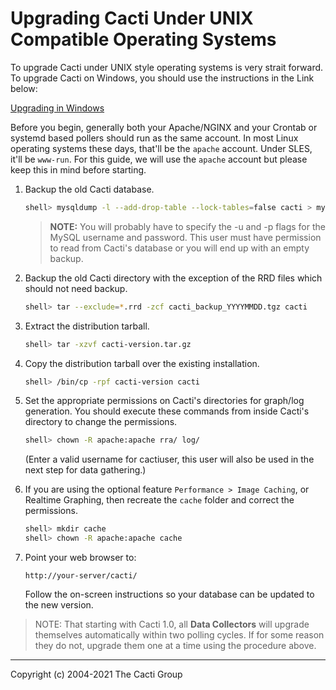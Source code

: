 # Upgrading Cacti Under UNIX Compatible Operating Systems

To upgrade Cacti under UNIX style operating systems is very strait
forward.  To upgrade Cacti on Windows, you should use the instructions
in the Link below:

[Upgrading in Windows](Upgrading-Cacti-Under-Windows.md)

Before you begin, generally both your Apache/NGINX and your Crontab or
systemd based pollers should run as the same account.  In most Linux
operating systems these days, that'll be the `apache` account.  Under
SLES, it'll be `www-run`.  For this guide, we will use the `apache` account
but please keep this in mind before starting.

1. Backup the old Cacti database.

   ```sh
   shell> mysqldump -l --add-drop-table --lock-tables=false cacti > mysql.cacti
   ```

   > **NOTE:** You will probably have to specify the -u and -p flags for the
   > MySQL username and password. This user must have permission to read from
   > Cacti's database or you will end up with an empty backup.

2. Backup the old Cacti directory with the exception of the RRD files which
   should not need backup.

   ```sh
   shell> tar --exclude=*.rrd -zcf cacti_backup_YYYYMMDD.tgz cacti
   ```

3. Extract the distribution tarball.

   ```sh
   shell> tar -xzvf cacti-version.tar.gz
   ```

4. Copy the distribution tarball over the existing installation.

   ```sh
   shell> /bin/cp -rpf cacti-version cacti
   ```

5. Set the appropriate permissions on Cacti's directories for graph/log
   generation. You should execute these commands from inside Cacti's directory
   to change the permissions.

   ```sh
   shell> chown -R apache:apache rra/ log/
   ```

   (Enter a valid username for cactiuser, this user will also be used in the
   next step for data gathering.)

6. If you are using the optional feature `Performance > Image Caching`, or
   Realtime Graphing, then recreate the `cache` folder and correct the permissions.

    ```sh
    shell> mkdir cache
    shell> chown -R apache:apache cache
    ```

7. Point your web browser to:

    `http://your-server/cacti/`

    Follow the on-screen instructions so your database can be updated to the
    new version.

> NOTE: That starting with Cacti 1.0, all **Data Collectors** will upgrade
> themselves automatically within two polling cycles.  If for some reason they
> do not, upgrade them one at a time using the procedure above.

---
Copyright (c) 2004-2021 The Cacti Group

